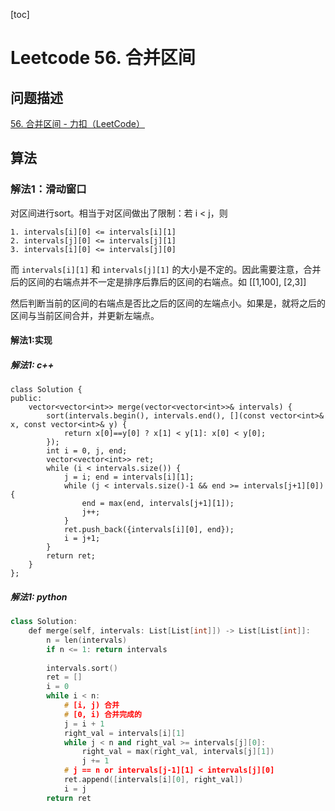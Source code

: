 [toc]

# Leetcode 56. 合并区间

## 问题描述

[56. 合并区间 - 力扣（LeetCode）](https://leetcode-cn.com/problems/merge-intervals/)

## 算法

### 解法1：滑动窗口

对区间进行sort。相当于对区间做出了限制：若 i < j，则 

```
1. intervals[i][0] <= intervals[i][1]
2. intervals[j][0] <= intervals[j][1]
3. intervals[i][0] <= intervals[j][0]
```

而 `intervals[i][1]` 和 `intervals[j][1]` 的大小是不定的。因此需要注意，合并后的区间的右端点并不一定是排序后靠后的区间的右端点。如 [[1,100], [2,3]]

然后判断当前的区间的右端点是否比之后的区间的左端点小。如果是，就将之后的区间与当前区间合并，并更新左端点。


#### 解法1:实现

##### 解法1: c++

```
class Solution {
public:
    vector<vector<int>> merge(vector<vector<int>>& intervals) {
        sort(intervals.begin(), intervals.end(), [](const vector<int>& x, const vector<int>& y) {
            return x[0]==y[0] ? x[1] < y[1]: x[0] < y[0];
        });
        int i = 0, j, end;
        vector<vector<int>> ret;
        while (i < intervals.size()) {
            j = i; end = intervals[i][1];
            while (j < intervals.size()-1 && end >= intervals[j+1][0]) {
                end = max(end, intervals[j+1][1]);
                j++;
            }
            ret.push_back({intervals[i][0], end});
            i = j+1;
        }
        return ret;
    }
};
```

##### 解法1: python

```cpp
class Solution:
    def merge(self, intervals: List[List[int]]) -> List[List[int]]:
        n = len(intervals)
        if n <= 1: return intervals
        
        intervals.sort()
        ret = []
        i = 0
        while i < n:
            # [i, j) 合并
            # [0, i) 合并完成的
            j = i + 1
            right_val = intervals[i][1]
            while j < n and right_val >= intervals[j][0]:
                right_val = max(right_val, intervals[j][1])
                j += 1
            # j == n or intervals[j-1][1] < intervals[j][0]
            ret.append([intervals[i][0], right_val])
            i = j
        return ret
```